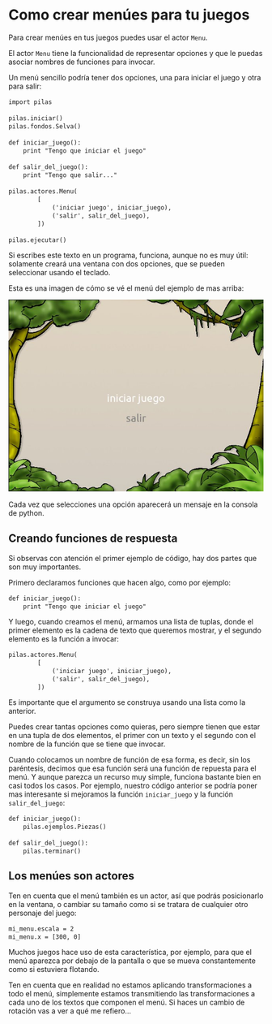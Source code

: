 # Como crear menúes para tu juegos

Para crear menúes en tus juegos puedes usar
el actor ``Menu``.

El actor ``Menu`` tiene la funcionalidad de
representar opciones y que le puedas asociar
nombres de funciones para invocar.

Un menú sencillo podría tener dos opciones, una
para iniciar el juego y otra para salir:


    import pilas

    pilas.iniciar()
    pilas.fondos.Selva()

    def iniciar_juego():
        print "Tengo que iniciar el juego"

    def salir_del_juego():
        print "Tengo que salir..."

    pilas.actores.Menu(
            [
                ('iniciar juego', iniciar_juego),
                ('salir', salir_del_juego),
            ])

    pilas.ejecutar()


Si escribes este texto en un programa, funciona, aunque no
es muy útil: solamente creará una ventana con dos
opciones, que se pueden seleccionar usando el
teclado.

Esta es una imagen de cómo se vé el menú del
ejemplo de mas arriba:

![](imagenes/menu/menu.jpg)


Cada vez que selecciones una opción aparecerá un
mensaje en la consola de python.


## Creando funciones de respuesta

Si observas con atención el primer ejemplo de código, hay
dos partes que son muy importantes.

Primero declaramos funciones que hacen algo, como por
ejemplo:


    def iniciar_juego():
        print "Tengo que iniciar el juego"

Y luego, cuando creamos el menú, armamos una lista
de tuplas, donde el primer elemento es la cadena
de texto que queremos mostrar, y el segundo elemento
es la función a invocar:


    pilas.actores.Menu(
            [
                ('iniciar juego', iniciar_juego),
                ('salir', salir_del_juego),
            ])


Es importante que el argumento se construya usando
una lista como la anterior.

Puedes crear tantas
opciones como quieras, pero siempre tienen que estar
en una tupla de dos elementos, el primer con un texto
y el segundo con el nombre de la función que se tiene
que invocar.

Cuando colocamos un nombre de función de esa forma, es
decir, sin los paréntesis, decimos que esa función
será una función de repuesta para el menú. Y aunque
parezca un recurso muy simple, funciona bastante bien
en casi todos los casos. Por ejemplo, nuestro código
anterior se podría poner mas interesante si mejoramos
la función ``iniciar_juego`` y la función ``salir_del_juego``:


    def iniciar_juego():
        pilas.ejemplos.Piezas()

    def salir_del_juego():
        pilas.terminar()

## Los menúes son actores

Ten en cuenta que el menú también es un actor, así
que podrás posicionarlo en la ventana, o cambiar
su tamaño como si se tratara de cualquier otro
personaje del juego:


    mi_menu.escala = 2
    mi_menu.x = [300, 0]


Muchos juegos hace uso de esta característica, por
ejemplo, para que el menú aparezca por debajo de la pantalla
o que se mueva constantemente como si estuviera flotando.

Ten en cuenta que en realidad no estamos aplicando transformaciones
a todo el menú, simplemente estamos transmitiendo las transformaciones
a cada uno de los textos que componen el menú. Si haces un
cambio de rotación vas a ver a qué me refiero...
